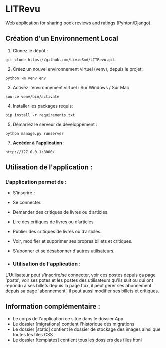 # LITRevu
Web application for sharing book reviews and ratings (Pyhton/Django)


## Création d'un Environnement Local

1. Clonez le dépôt :
```
git clone https://github.com/LivioSmd/LITRevu.git
```
2. Créez un nouvel environnement virtuel (venv), depuis le projet:
```
python -m venv env
```
3. Activez l'environnement virtuel :
Sur Windows / Sur Mac
```
source venv/bin/activate
```
4. Installer les packages requis:
```
pip install -r requirements.txt
```
5. Démarrez le serveur de développement :
```
python manage.py runserver
```
7. **Accéder à l'application** :
```
http://127.0.0.1:8000/
```

## Utilisation de l'application :
### L’application permet de :
- S’inscrire ;
- Se connecter.
- Demander des critiques de livres ou d’articles.
- Lire des critiques de livres ou d’articles.
- Publier des critiques de livres ou d’articles.
- Voir, modifier et supprimer ses propres billets et critiques.
- S'abonner et se désabonner d'autres utilisateurs.

- ### Utilisation de l'application :
L'Utilisateur peut s'inscrire/se connecter, voir ces postes depuis ça page 'posts', voir ses potes et les postes des utilisateurs qu'ils suit ou qui ont repondu a ses billets depuis la page flux, il peut gerer ses abonnement depuis sa page 'abonnement', il peut aussi modifier ses billets et critiques.

## Information complémentaire :
- Le corps de l'application ce situe dans le dossier App
- Le dossier [migrations] contient l'historique des migrations
- Le dossier [static] contient le dossier de stockage des images ainsi que toutes les files CSS
- Le dossier [templates] contient tous les dossiers des files html


